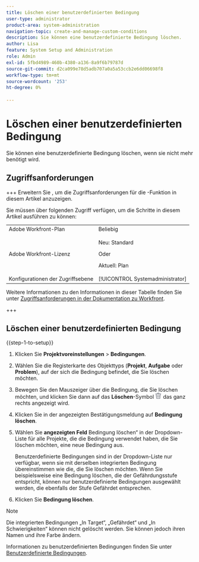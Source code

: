 ```yaml
---
title: Löschen einer benutzerdefinierten Bedingung
user-type: administrator
product-area: system-administration
navigation-topic: create-and-manage-custom-conditions
description: Sie können eine benutzerdefinierte Bedingung löschen.
author: Lisa
feature: System Setup and Administration
role: Admin
exl-id: 5fbd4989-460b-4380-a136-8a9f6b79787d
source-git-commit: d2ca099e78d5adb707a0a5a53ccb2e6dd06698f8
workflow-type: tm+mt
source-wordcount: '253'
ht-degree: 0%

---
```


# Löschen einer benutzerdefinierten Bedingung

Sie können eine benutzerdefinierte Bedingung löschen, wenn sie nicht mehr benötigt wird.

## Zugriffsanforderungen

+++ Erweitern Sie , um die Zugriffsanforderungen für die -Funktion in diesem Artikel anzuzeigen.

Sie müssen über folgenden Zugriff verfügen, um die Schritte in diesem Artikel ausführen zu können:

<table style="table-layout:auto"> 
 <col> 
 <col> 
 <tbody> 
  <tr> 
   <td role="rowheader">Adobe Workfront-Plan</td> 
   <td>Beliebig</td> 
  </tr> 
  <tr> 
  <tr> 
   <td role="rowheader">Adobe Workfront-Lizenz</td> 
   <td><p>Neu: Standard</p>
       <p>Oder</p>
       <p>Aktuell: Plan</p></td>
  </tr> 
  </tr> 
  <tr> 
   <td role="rowheader">Konfigurationen der Zugriffsebene</td> 
   <td>[!UICONTROL Systemadministrator]</td>
  </tr> 
 </tbody> 
</table>

Weitere Informationen zu den Informationen in dieser Tabelle finden Sie unter [Zugriffsanforderungen in der Dokumentation zu Workfront](/help/quicksilver/administration-and-setup/add-users/access-levels-and-object-permissions/access-level-requirements-in-documentation.md).

+++

## Löschen einer benutzerdefinierten Bedingung

{{step-1-to-setup}}

1. Klicken Sie **Projektvoreinstellungen** > **Bedingungen**.

   <!--
   <span data-mc-conditions="QuicksilverOrClassic.Draft mode">Make sure it's this way also in QS</span>
   -->

1. Wählen Sie die Registerkarte des Objekttyps (**Projekt**, **Aufgabe** oder **Problem**), auf der sich die Bedingung befindet, die Sie löschen möchten.

1. Bewegen Sie den Mauszeiger über die Bedingung, die Sie löschen möchten, und klicken Sie dann auf das **Löschen**-Symbol ![Löschen](assets/delete.png) das ganz rechts angezeigt wird.
1. Klicken Sie in der angezeigten Bestätigungsmeldung auf **Bedingung löschen**.

1. Wählen Sie **angezeigten Feld** Bedingung löschen“ in der Dropdown-Liste für alle Projekte, die die Bedingung verwendet haben, die Sie löschen möchten, eine neue Bedingung aus.

   Benutzerdefinierte Bedingungen sind in der Dropdown-Liste nur verfügbar, wenn sie mit derselben integrierten Bedingung übereinstimmen wie die, die Sie löschen möchten. Wenn Sie beispielsweise eine Bedingung löschen, die der Gefährdungsstufe entspricht, können nur benutzerdefinierte Bedingungen ausgewählt werden, die ebenfalls der Stufe Gefährdet entsprechen.

1. Klicken Sie **Bedingung löschen**.

>[!NOTE]
>
>Die integrierten Bedingungen „In Target“, „Gefährdet“ und „In Schwierigkeiten“ können nicht gelöscht werden. Sie können jedoch ihren Namen und ihre Farbe ändern.

Informationen zu benutzerdefinierten Bedingungen finden Sie unter [Benutzerdefinierte Bedingungen](../../../administration-and-setup/customize-workfront/create-manage-custom-conditions/custom-conditions.md).
